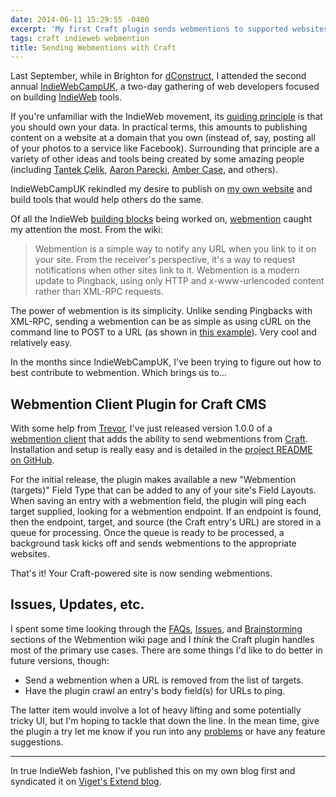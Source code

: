 ```yaml
---
date: 2014-06-11 15:29:55 -0400
excerpt: 'My first Craft plugin sends webmentions to supported websites!'
tags: craft indieweb webmention
title: Sending Webmentions with Craft
---
```


Last September, while in Brighton for [dConstruct](http://2013.dconstruct.org/), I attended the second annual [IndieWebCampUK](http://indiewebcamp.com/2013/UK), a two-day gathering of web developers focused on building [IndieWeb](http://indiewebcamp.com/) tools.

If you're unfamiliar with the IndieWeb movement, its [guiding principle](http://indiewebcamp.com/Principles) is that you should own your data. In practical terms, this amounts to publishing content on a website at a domain that you own (instead of, say, posting all of your photos to a service like Facebook). Surrounding that principle are a variety of other ideas and tools being created by some amazing people (including [Tantek Çelik](http://tantek.com/), [Aaron Parecki](http://aaronparecki.com/), [Amber Case](http://caseorganic.com/), and others).

IndieWebCampUK rekindled my desire to publish on [my own website](http://sixtwothree.org/) and build tools that would help others do the same.

Of all the IndieWeb [building blocks](http://indiewebcamp.com/building-blocks) being worked on, [webmention](http://indiewebcamp.com/webmention) caught my attention the most. From the wiki:

> Webmention is a simple way to notify any URL when you link to it on your site. From the receiver's perspective, it's a way to request notifications when other sites link to it. Webmention is a modern update to Pingback, using only HTTP and x-www-urlencoded content rather than XML-RPC requests.

The power of webmention is its simplicity. Unlike sending Pingbacks with XML-RPC, sending a webmention can be as simple as using cURL on the command line to POST to a URL (as shown in [this example](http://indiewebcamp.com/webmention#How_to_Test_Webmentions)). Very cool and relatively easy.

In the months since IndieWebCampUK, I've been trying to figure out how to best contribute to webmention. Which brings us to…

## Webmention Client Plugin for Craft CMS

With some help from [Trevor](http://trevordavis.net/), I've just released version 1.0.0 of a [webmention client](https://github.com/jgarber623/craft-webmention-client) that adds the ability to send webmentions from [Craft](http://buildwithcraft.com/). Installation and setup is really easy and is detailed in the [project README on GitHub](https://github.com/jgarber623/craft-webmention-client/blob/master/README.md).

For the initial release, the plugin makes available a new "Webmention (targets)" Field Type that can be added to any of your site's Field Layouts. When saving an entry with a webmention field, the plugin will ping each target supplied, looking for a webmention endpoint. If an endpoint is found, then the endpoint, target, and source (the Craft entry's URL) are stored in a queue for processing. Once the queue is ready to be processed, a background task kicks off and sends webmentions to the appropriate websites.

That's it! Your Craft-powered site is now sending webmentions.

## Issues, Updates, etc.

I spent some time looking through the [FAQs](http://indiewebcamp.com/webmention#FAQ), [Issues](http://indiewebcamp.com/webmention#Issues), and [Brainstorming](http://indiewebcamp.com/webmention#Brainstorming) sections of the Webmention wiki page and I _think_ the Craft plugin handles most of the primary use cases. There are some things I'd like to do better in future versions, though:

- Send a webmention when a URL is removed from the list of targets.
- Have the plugin crawl an entry's body field(s) for URLs to ping.

The latter item would involve a lot of heavy lifting and some potentially tricky UI, but I'm hoping to tackle that down the line. In the mean time, give the plugin a try let me know if you run into any [problems](https://github.com/jgarber623/craft-webmention-client/issues) or have any feature suggestions.

---

In true IndieWeb fashion, I've published this on my own blog first and syndicated it on [Viget's Extend blog](http://viget.com/extend/sending-webmentions-with-craft).